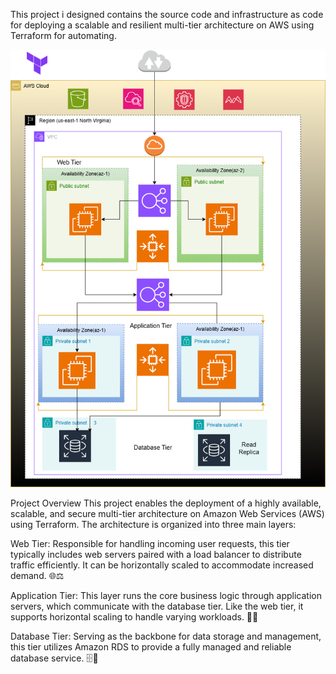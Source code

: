 This project i designed contains the source code and infrastructure as code for deploying a scalable and resilient multi-tier architecture on AWS using Terraform for automating.

![Alt text](images/My-AWS-Architeture-Diagram1.drawio.png)

Project Overview
This project enables the deployment of a highly available, scalable, and secure multi-tier architecture on Amazon Web Services (AWS) using Terraform. The architecture is organized into three main layers:

Web Tier: Responsible for handling incoming user requests, this tier typically includes web servers paired with a load balancer to distribute traffic efficiently. It can be horizontally scaled to accommodate increased demand. 🌐⚖️

Application Tier: This layer runs the core business logic through application servers, which communicate with the database tier. Like the web tier, it supports horizontal scaling to handle varying workloads. 🧠🔄

Database Tier: Serving as the backbone for data storage and management, this tier utilizes Amazon RDS to provide a fully managed and reliable database service. 🗄️🔐